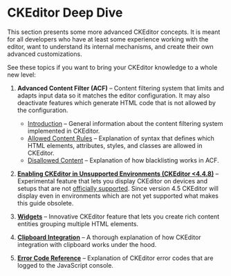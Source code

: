 <!--
Copyright (c) 2003-2018, CKSource - Frederico Knabben. All rights reserved.
For licensing, see LICENSE.md.
-->

# CKEditor Deep Dive

This section presents some more advanced CKEditor concepts. It is meant for all developers who have at least some experience working with the editor, want to understand its internal mechanisms, and create their own advanced customizations.

See these topics if you want to bring your CKEditor knowledge to a whole new level:

1. **Advanced Content Filter (ACF)** &ndash; Content filtering system that limits and adapts input data so it matches the editor configuration. It may also deactivate features which generate HTML code that is not allowed by the configuration.

	* [Introduction](#!/guide/dev_advanced_content_filter) &ndash; General information about the content filtering system implemented in CKEditor.
	* [Allowed Content Rules](#!/guide/dev_allowed_content_rules) &ndash; Explanation of syntax that defines which HTML elements, attributes, styles, and classes are allowed in CKEditor.
	* [Disallowed Content](#!/guide/dev_disallowed_content) &ndash; Explanation of how blacklisting works in ACF.

2. **[Enabling CKEditor in Unsupported Environments (CKEditor &lt;4.4.8)](#!/guide/dev_unsupported_environments)** &ndash; Experimental feature that lets you display CKEditor on devices and setups that are not [officially supported](#!/guide/dev_browsers). Since version 4.5 CKEditor will display even in environments which are not yet supported what makes this guide obsolete.

3. **[Widgets](#!/guide/dev_widgets)** &ndash; Innovative CKEditor feature that lets you create rich content entities grouping multiple HTML elements.

4. **[Clipboard Integration](#!/guide/dev_clipboard)** &ndash; A thorough explanation of how CKEditor integration with clipboard works under the hood.

5. **[Error Code Reference](#!/guide/dev_errors)** &ndash; Explanation of CKEditor error codes that are logged to the JavaScript console.
